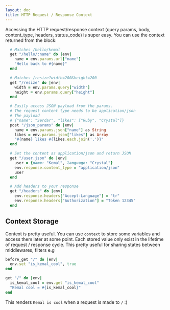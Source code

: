 ```yaml
---
layout: doc
title: HTTP Request / Response Context
---
```


Accessing the HTTP request/response context (query params, body, content_type, headers, status_code) is super easy. You can use the context returned from the block:

```ruby
  # Matches /hello/kemal
  get "/hello/:name" do |env|
    name = env.params.url["name"]
    "Hello back to #{name}"
  end

  # Matches /resize?width=200&height=200
  get "/resize" do |env|
    width = env.params.query["width"]
    height = env.params.query["height"]
  end

  # Easily access JSON payload from the params.
  # The request content type needs to be application/json
  # The payload
  # {"name": "Serdar", "likes": ["Ruby", "Crystal"]}
  post "/json_params" do |env|
    name = env.params.json["name"] as String
    likes = env.params.json["likes"] as Array
    "#{name} likes #{likes.each.join(',')}"
  end

  # Set the content as application/json and return JSON
  get "/user.json" do |env|
    user = {name: "Kemal", language: "Crystal"}
    env.response.content_type = "application/json"
    user
  end

  # Add headers to your response
  get "/headers" do |env|
    env.response.headers["Accept-Language"] = "tr"
    env.response.headers["Authorization"] = "Token 12345"
  end
```

## Context Storage

Context is pretty useful. You can use `context` to store some variables and access them later at some point. Each stored value only exist in the lifetime of request / response cycle.
This pretty useful for sharing states between middlewares, filters e.g

```ruby
before_get "/" do |env|
  env.set "is_kemal_cool", true
end

get "/" do |env|
  is_kemal_cool = env.get "is_kemal_cool"
  "Kemal cool = #{is_kemal_cool}"
end
```

This renders `Kemal is cool` when a request is made to `/` :)
